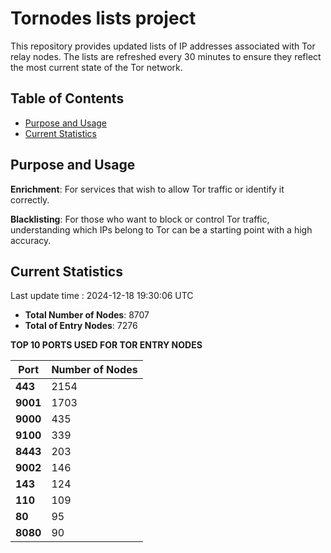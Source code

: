 # Tornodes lists project

This repository provides updated lists of IP addresses associated with Tor relay nodes. The lists are refreshed every 30 minutes to ensure they reflect the most current state of the Tor network.

## Table of Contents

- [Purpose and Usage](#purpose-and-usage)
- [Current Statistics](#current-statistics)


## Purpose and Usage

**Enrichment**: For services that wish to allow Tor traffic or identify it correctly.

**Blacklisting**: For those who want to block or control Tor traffic, understanding which IPs belong to Tor can be a starting point with a high accuracy.

## Current Statistics

Last update time : 2024-12-18 19:30:06 UTC

- **Total Number of Nodes**: 8707
- **Total of Entry Nodes**: 7276

**TOP 10 PORTS USED FOR TOR ENTRY NODES**

| **Port** | **Number of Nodes** |
|------|-----------------|
| **443**   | 2154  |
| **9001**   | 1703  |
| **9000**   | 435  |
| **9100**   | 339  |
| **8443**   | 203  |
| **9002**   | 146  |
| **143**   | 124  |
| **110**   | 109  |
| **80**   | 95  |
| **8080**   | 90  |

